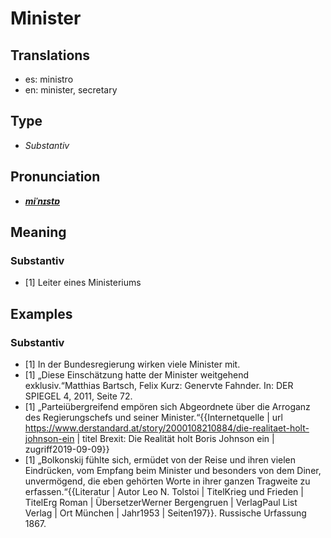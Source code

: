 # Minister
## Translations
- es: ministro
- en: minister, secretary
## Type
- _Substantiv_
## Pronunciation
- **_[miˈnɪstɐ](https://commons.wikimedia.org/wiki/File:De-Minister.ogg)_**
## Meaning
### Substantiv
- [1] Leiter eines Ministeriums
## Examples
### Substantiv
- [1] In der Bundesregierung wirken viele Minister mit.
- [1] „Diese Einschätzung hatte der Minister weitgehend exklusiv.“<ref>Matthias Bartsch, Felix Kurz: Genervte Fahnder. In: DER SPIEGEL 4, 2011, Seite 72.</ref>
- [1] „Parteiübergreifend empören sich Abgeordnete über die Arroganz des Regierungschefs und seiner Minister.“<ref>{{Internetquelle | url https://www.derstandard.at/story/2000108210884/die-realitaet-holt-johnson-ein | titel Brexit: Die Realität holt Boris Johnson ein | zugriff2019-09-09}}</ref>
- [1] „Bolkonskij fühlte sich, ermüdet von der Reise und ihren vielen Eindrücken, vom Empfang beim Minister und besonders von dem Diner, unvermögend, die eben gehörten Worte in ihrer ganzen Tragweite zu erfassen.“<ref>{{Literatur | Autor Leo N. Tolstoi | TitelKrieg und Frieden | TitelErg Roman | ÜbersetzerWerner Bergengruen | VerlagPaul List Verlag | Ort München | Jahr1953 | Seiten197}}. Russische Urfassung 1867.</ref>
